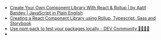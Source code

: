 * [Create Your Own Component Library With React & Rollup | by Aatif Bandey | JavaScript in Plain English](https://javascript.plainenglish.io/tutorial-create-your-own-component-library-with-react-and-rollup-b8978d885297)
* [Creating a React Component Library using Rollup, Typescript, Sass and Storybook](https://blog.harveydelaney.com/creating-your-own-react-component-library/)
* [Use npm pack to test your packages locally - DEV Community 👩‍💻👨‍💻](https://dev.to/scooperdev/use-npm-pack-to-test-your-packages-locally-486e)
* 